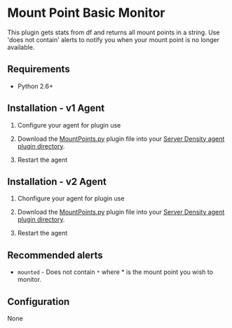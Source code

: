 Mount Point Basic Monitor
===

This plugin gets stats from df and returns all mount points in a string. Use 'does not contain' alerts to notify you when your mount point is no longer available.
 
Requirements 
---
* Python 2.6+ 

Installation - v1 Agent
---
1. Configure your agent for plugin use

2. Download the [MountPoints.py](MountPoints.py) plugin file into your [Server Density agent plugin directory](/README.md).

3. Restart the agent

Installation - v2 Agent
---
1. Chonfigure your agent for plugin use

2. Download the [MountPoints.py](MountPoints.py) plugin file into your [Server Density agent plugin directory](/README.md).

3. Restart the agent

Recommended alerts
---
* `mounted` - Does not contain `*` where * is the mount point you wish to monitor. 

Configuration
---
None
